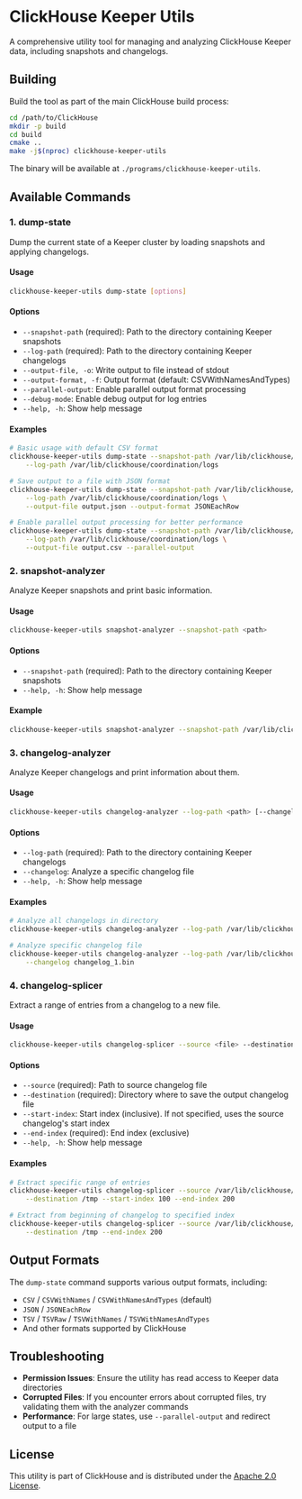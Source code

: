 # ClickHouse Keeper Utils

A comprehensive utility tool for managing and analyzing ClickHouse Keeper data, including snapshots and changelogs.

## Building

Build the tool as part of the main ClickHouse build process:

```bash
cd /path/to/ClickHouse
mkdir -p build
cd build
cmake ..
make -j$(nproc) clickhouse-keeper-utils
```

The binary will be available at `./programs/clickhouse-keeper-utils`.

## Available Commands

### 1. dump-state

Dump the current state of a Keeper cluster by loading snapshots and applying changelogs.

#### Usage
```bash
clickhouse-keeper-utils dump-state [options]
```

#### Options
- `--snapshot-path` (required): Path to the directory containing Keeper snapshots
- `--log-path` (required): Path to the directory containing Keeper changelogs
- `--output-file, -o`: Write output to file instead of stdout
- `--output-format, -f`: Output format (default: CSVWithNamesAndTypes)
- `--parallel-output`: Enable parallel output format processing
- `--debug-mode`: Enable debug output for log entries
- `--help, -h`: Show help message

#### Examples

```bash
# Basic usage with default CSV format
clickhouse-keeper-utils dump-state --snapshot-path /var/lib/clickhouse/coordination/snapshots \
    --log-path /var/lib/clickhouse/coordination/logs

# Save output to a file with JSON format
clickhouse-keeper-utils dump-state --snapshot-path /var/lib/clickhouse/coordination/snapshots \
    --log-path /var/lib/clickhouse/coordination/logs \
    --output-file output.json --output-format JSONEachRow

# Enable parallel output processing for better performance
clickhouse-keeper-utils dump-state --snapshot-path /var/lib/clickhouse/coordination/snapshots \
    --log-path /var/lib/clickhouse/coordination/logs \
    --output-file output.csv --parallel-output
```

### 2. snapshot-analyzer

Analyze Keeper snapshots and print basic information.

#### Usage
```bash
clickhouse-keeper-utils snapshot-analyzer --snapshot-path <path>
```

#### Options
- `--snapshot-path` (required): Path to the directory containing Keeper snapshots
- `--help, -h`: Show help message

#### Example
```bash
clickhouse-keeper-utils snapshot-analyzer --snapshot-path /var/lib/clickhouse/coordination/snapshots
```

### 3. changelog-analyzer

Analyze Keeper changelogs and print information about them.

#### Usage
```bash
clickhouse-keeper-utils changelog-analyzer --log-path <path> [--changelog <file>]
```

#### Options
- `--log-path` (required): Path to the directory containing Keeper changelogs
- `--changelog`: Analyze a specific changelog file
- `--help, -h`: Show help message

#### Examples
```bash
# Analyze all changelogs in directory
clickhouse-keeper-utils changelog-analyzer --log-path /var/lib/clickhouse/coordination/logs

# Analyze specific changelog file
clickhouse-keeper-utils changelog-analyzer --log-path /var/lib/clickhouse/coordination/logs \
    --changelog changelog_1.bin
```

### 4. changelog-splicer

Extract a range of entries from a changelog to a new file.

#### Usage
```bash
clickhouse-keeper-utils changelog-splicer --source <file> --destination <dir> [--start-index <n>] --end-index <n>
```

#### Options
- `--source` (required): Path to source changelog file
- `--destination` (required): Directory where to save the output changelog file
- `--start-index`: Start index (inclusive). If not specified, uses the source changelog's start index
- `--end-index` (required): End index (exclusive)
- `--help, -h`: Show help message

#### Examples
```bash
# Extract specific range of entries
clickhouse-keeper-utils changelog-splicer --source /var/lib/clickhouse/coordination/logs/changelog_1.bin \
    --destination /tmp --start-index 100 --end-index 200

# Extract from beginning of changelog to specified index
clickhouse-keeper-utils changelog-splicer --source /var/lib/clickhouse/coordination/logs/changelog_1.bin \
    --destination /tmp --end-index 200
```

## Output Formats

The `dump-state` command supports various output formats, including:
- `CSV` / `CSVWithNames` / `CSVWithNamesAndTypes` (default)
- `JSON` / `JSONEachRow`
- `TSV` / `TSVRaw` / `TSVWithNames` / `TSVWithNamesAndTypes`
- And other formats supported by ClickHouse

## Troubleshooting

- **Permission Issues**: Ensure the utility has read access to Keeper data directories
- **Corrupted Files**: If you encounter errors about corrupted files, try validating them with the analyzer commands
- **Performance**: For large states, use `--parallel-output` and redirect output to a file

## License

This utility is part of ClickHouse and is distributed under the [Apache 2.0 License](https://www.apache.org/licenses/LICENSE-2.0).
